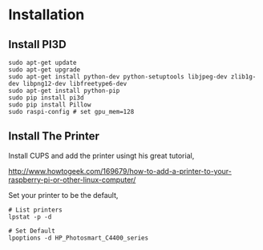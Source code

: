 # Installation

## Install PI3D

```
sudo apt-get update
sudo apt-get upgrade
sudo apt-get install python-dev python-setuptools libjpeg-dev zlib1g-dev libpng12-dev libfreetype6-dev
sudo apt-get install python-pip
sudo pip install pi3d
sudo pip install Pillow
sudo raspi-config # set gpu_mem=128
```

## Install The Printer

Install CUPS and add the printer usingt his great tutorial,

http://www.howtogeek.com/169679/how-to-add-a-printer-to-your-raspberry-pi-or-other-linux-computer/

Set your printer to be the default,

```
# List printers
lpstat -p -d

# Set Default
lpoptions -d HP_Photosmart_C4400_series
```